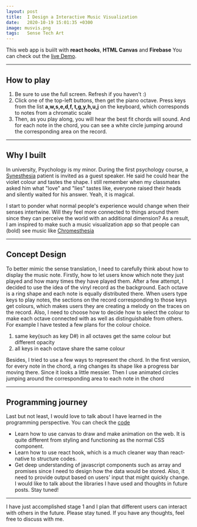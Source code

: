 ```yaml
---
layout: post
title:  I Design a Interactive Music Visualization
date:   2020-10-19 15:01:35 +0300
image: musvis.png
tags:   Sense Tech Art
---
```


This web app is buiilt with __react hooks__, __HTML Canvas__ and 
__Firebase__
You can check out the <a href="https://vinyl-record-maker.web.app/"> live Demo</a>.

***

## How to play
1. Be sure to use the full screen. Refresh if you haven't :)
2. Click one of the top-left buttons, then get the piano octave.
Press keys from the list **a,w,s,e,d,f, t,g,y,h,u,j** on the keyboard, which corresponds to notes from a chromatic scale
3. Then, as you play along, you will hear the best fit chords will sound. And for each note in the chord, you can see a white circle jumping around the corresponding area on the record.

***

## Why I built
In university, Psychology is my minor. During the first psychology course, a <a href="https://en.wikipedia.org/wiki/Synesthesia">Synesthesia</a> patient is invited as a guest speaker. He said he could hear the violet colour and tastes the shape.  I still remember when my classmates asked him what "love" and "lies" tastes like, everyone raised their heads and silently waited for his answer. Yeah, it is magical.

I start to ponder what normal people's experience would change when their senses intertwine. Will they feel more connected to things around them since they can perceive the world with an additional dimension?
As a result, I am inspired to make such a music visualization app so that people can (bold) see music like <a href="https://en.wikipedia.org/wiki/Chromesthesia#:~:text=Chromesthesia%20or%20sound%2Dto%2Dcolor,associations%2Fperceptions%20in%20daily%20life...">Chromesthesia</a>

***
## Concept Design

To better mimic the sense translation, I need to carefully think about how to display the music note. 
Firstly, how to let users know which note they just played and how many times they have played them. After a few attempt, I decided to use the idea of the vinyl record as the background. Each octave is a ring shape and each note is equally distributed there. When users type keys to play notes, the sections on the record corresponding to those keys get colours, which makes users they are creating a melody on the traces on the record. 
Also, I need to choose how to decide how to select the colour to make each octave connected with as well as distinguishable from others. For example I have tested a few plans for the colour choice.

1. same key(such as key D#) in all octaves get the same colour but different opacity
2. all keys in each octave share the same colour

Besides, I tried to use a few ways to represent the chord. In the first version, for every note in the chord, a ring changes its shape like a progress bar moving there. Since it looks a little messier. Then I use animated circles jumping around the corresponding area to each note in the chord


*** 

## Programming journey


Last but not least, I would love to talk about I have learned in the programming perspective. You can check the <a href="https://github.com/PYyu6/create-vinyl-record">code</a>

* Learn how to use canvas to draw and make animation on the web. It is quite different from styling and functioning as the normal CSS component.
* Learn how to use react hook, which is a much cleaner way than react-native to structure codes.
* Get deep understanding of javascript components such as array and promises since I need to design how the data would be stored. Also, it need to provide output based on users' input that might quickly change.
I would like to talk about the libraries I have used and thoughts in future posts. Stay tuned!

***

I have just accomplished stage 1 and I plan that different users can interact with others in the future. Please stay tuned. If you have any thoughts, feel free to discuss with me.

